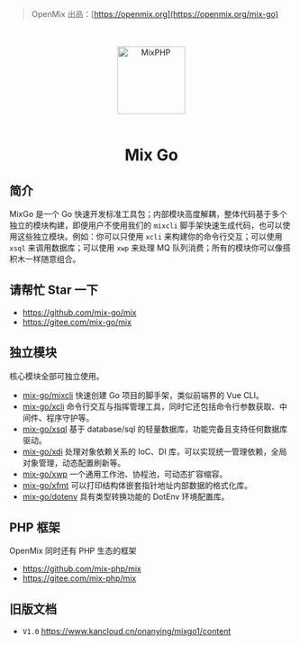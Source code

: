 > OpenMix 出品：[https://openmix.org](https://openmix.org/mix-go)

<p align="center">
    <br>
    <br>
    <img src="https://openmix.org/static/image/logo_go.png" width="120" alt="MixPHP">
    <br>
    <br>
</p>

<h1 align="center">Mix Go</h1>

## 简介

MixGo 是一个 Go 快速开发标准工具包；内部模块高度解耦，整体代码基于多个独立的模块构建，即便用户不使用我们的 `mixcli` 脚手架快速生成代码，也可以使用这些独立模块。例如：你可以只使用 `xcli` 来构建你的命令行交互；可以使用 `xsql` 来调用数据库；可以使用 `xwp` 来处理 MQ 队列消费；所有的模块你可以像搭积木一样随意组合。

## 请帮忙 Star 一下

- https://github.com/mix-go/mix
- https://gitee.com/mix-go/mix

## 独立模块

核心模块全部可独立使用。

- [mix-go/mixcli](zh-cn/mix-mixcli) 快速创建 Go 项目的脚手架，类似前端界的 Vue CLI。
- [mix-go/xcli](zh-cn/mix-xcli) 命令行交互与指挥管理工具，同时它还包括命令行参数获取、中间件、程序守护等。
- [mix-go/xsql](zh-cn/mix-xsql) 基于 database/sql 的轻量数据库，功能完备且支持任何数据库驱动。
- [mix-go/xdi](zh-cn/mix-xdi) 处理对象依赖关系的 IoC、DI 库，可以实现统一管理依赖，全局对象管理，动态配置刷新等。
- [mix-go/xwp](zh-cn/mix-xwp) 一个通用工作池、协程池，可动态扩容缩容。
- [mix-go/xfmt](zh-cn/mix-xfmt) 可以打印结构体嵌套指针地址内部数据的格式化库。
- [mix-go/dotenv](zh-cn/mix-dotenv) 具有类型转换功能的 DotEnv 环境配置库。

## PHP 框架

OpenMix 同时还有 PHP 生态的框架

- https://github.com/mix-php/mix
- https://gitee.com/mix-php/mix

## 旧版文档

- `V1.0` https://www.kancloud.cn/onanying/mixgo1/content
